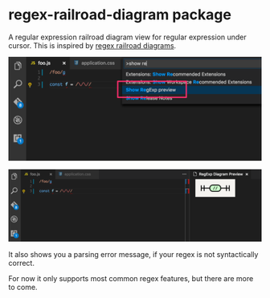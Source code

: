 # regex-railroad-diagram package

A regular expression railroad diagram view for regular expression under cursor.
This is inspired by [regex railroad diagrams](https://github.com/klorenz/atom-regex-railroad-diagrams).

![regex-railraod-diagram in action](command.png)

![regex-railraod-diagram in action](diagram.png)

It also shows you a parsing error message, if your regex is not syntactically correct.

For now it only supports most common regex features, but there are more to come.

